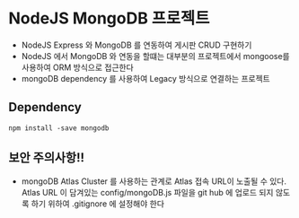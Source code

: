 # NodeJS MongoDB 프로젝트

- NodeJS Express 와 MongoDB 를 연동하여 게시판 CRUD 구현하기
- NodeJS 에서 MongoDB 와 연동을 할떄는 대부분의 프로젝트에서 mongoose를
  사용하여 ORM 방식으로 접근한다
- mongoDB dependency 를 사용하여 Legacy 방식으로 연결하는 프로젝트

## Dependency

`npm install -save mongodb`

## 보안 주의사항!!

- mongoDB Atlas Cluster 를 사용하는 관계로 Atlas 접속 URL이 노출될 수 있다.
  Atlas URL 이 담겨있는 config/mongoDB.js 파일을 git hub 에 업로드 되지 않도록
  하기 위하여 .gitignore 에 설정해야 한다
